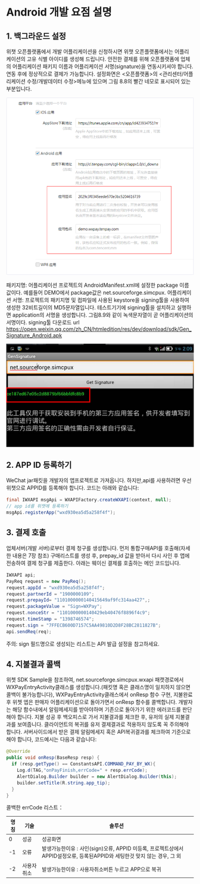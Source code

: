 # Android 개발 요점 설명

## 1. 백그라운드 설정

위챗 오픈플랫폼에서 개발 어플리케이션을 신청하시면 위챗 오픈플랫폼에서는 어플리케이션의 고유 식별 아이디를 생성해 드립니다. 안전한 결제를 위해 오픈플랫폼에 업체의 어플리케이션 패키지 이름과 어플리케이션 서명(signature)을 연동시키셔야 합니다. 연동 후에 정상적으로 결제가 가능합니다. 설정화면은 <오픈플랫폼>의 <관리센터/어플리케이션 수정/개발데이터 수정>메뉴에 있으며 그림 8.8의 빨간 네모로 표시되어 있는 부분입니다.

![](https://github.com/flitto/android-payment-demo/raw/master/assets/wechatpay_161021_chapter8_5_2.png)

패키지명: 어플리케이션 프로젝트의 AndroidManifest.xml에 설정한 package 이름값이다. 예를들어 DEMO에서 package값은 net.sourceforge.simcpux.
어플리케이션 서명: 프로젝트의 패키지명 및 컴파일에 사용된 keystore을 signing툴을 사용하여 생성한 32비트길이의 MD5문자열입니다. 테스트기기에 signing툴을 설치하고 실행하면 application의 서명을 생성합니다. 그림8.9와 같이 녹색문자열이 곧 어플리케이션의 서명이다. signing툴 다운로드 url https://open.weixin.qq.com/zh_CN/htmledition/res/dev/download/sdk/Gen_Signature_Android.apk
 
![](https://github.com/flitto/android-payment-demo/raw/master/assets/wechatpay_161021_chapter8_5_3.png)
 
## 2. APP ID 등록하기

WeChat jar패킷을 개발자의 앱프로젝트로 가져옵니다. 하지만,api를 사용하려면 우선 위챗으로 APPID를 등록해야 합니다. 코드는 아래와 같습니다:

```java
final IWXAPI msgApi = WXAPIFactory.createWXAPI(context, null);
// app id를 위챗에 등록하기
msgApi.registerApp("wxd930ea5d5a258f4f");
```
 
## 3. 결제 호출
업체서버(개발 서버)로부터 결제 청구를 생성합니다. 먼저 통합구매API를 호출해(자세한 내용은 7장 참조) 구매리스트를 생성 후, prepay_id 값을 받아서 다시 사인 후 앱에 전송하여 결제 청구를 제출한다. 아래는 웨이신 결제를 호출하는 메인 코드입니다.

```java
IWXAPI api;
PayReq request = new PayReq();
request.appId = "wxd930ea5d5a258f4f";
request.partnerId = "1900000109";
request.prepayId= "1101000000140415649af9fc314aa427",;
request.packageValue = "Sign=WXPay";
request.nonceStr = "1101000000140429eb40476f8896f4c9";
request.timeStamp = "1398746574";
request.sign = "7FFECB600D7157C5AA49810D2D8F28BC2811827B";
api.sendReq(req);
```

주의: sign 필드명으로 생성되는 리스트는 API 발급 설정을 참고하세요.
 
## 4. 지불결과 콜백
위쳇 SDK Sample을 참조하여, net.sourceforge.simcpux.wxapi 패캣경로에서 WXPayEntryActivity클래스를 생성합니다.(패킷명 혹은 클래스명이 일치하지 않으면 콜백이 불가능합니다), WXPayEntryActivity클래스에서 onResp 함수 구현, 지불완료 후 위쳇 엡은 판매자 어플리케이션으로 돌아가면서 onResp 함수를 콜백합니다. 개발자는 해당 함수내에서 알림메세지를 받아야하며 기존으로 돌아가기 위한 에러코드를 판단해야 합니다. 지불 성공 후 백오피스로 가서 지불결과를 체크한 후, 유저의 실제 지불결과를 보여줍니다. 클라이언트의 복귀를 유저 결제결과로 적용하지 않도록 꼭 주의해야 합니다. 서버사이드에서 받은 결제 알림메세지 혹은 API복귀결과를 체크하여 기준으로 해야 합니다, 코드예시는 다음과 같습니다:

```java
@Override
public void onResp(BaseResp resp) {
  if (resp.getType() == ConstantsAPI.COMMAND_PAY_BY_WX){
    Log.d(TAG,"onPayFinish,errCode=" + resp.errCode);
    AlertDialog.Builder builder = new AlertDialog.Builder(this);
    builder.setTitle(R.string.app_tip);
  }
}
```
 
콜백한 errCode 리스트：

| 명칭 | 기술 | 솔루션 |
|------|------------|---------------------------------------------------------------------------------------------------------------------------|
| 0 | 성공 | 성공화면 |
| -1 | 오류 | 발생가능한이유 : 사인(sign)오류, APPID 미등록, 프로젝트상에서 APPID설정오류, 등록된APPID와 세팅한것 맞지 않는 경우, 그 외 |
| -2 | 사용자취소 | 발생가능한이유 : 사용자취소버튼 누르고 APP으로 복귀 |
